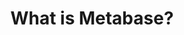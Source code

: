 ---
title: What is Metabase?
redirect_to: https://www.metabase.com/learn/getting-started/tour-of-metabase
---
